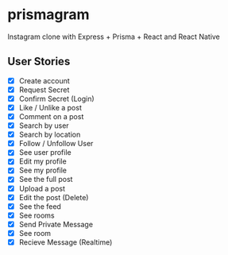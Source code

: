 # prismagram

Instagram clone with Express + Prisma + React and React Native

## User Stories

- [x] Create account
- [x] Request Secret
- [x] Confirm Secret (Login)
- [x] Like / Unlike a post
- [x] Comment on a post
- [x] Search by user
- [x] Search by location
- [x] Follow / Unfollow User
- [x] See user profile
- [x] Edit my profile
- [x] See my profile
- [x] See the full post
- [x] Upload a post
- [x] Edit the post (Delete)
- [x] See the feed
- [x] See rooms
- [x] Send Private Message
- [x] See room
- [x] Recieve Message (Realtime)

